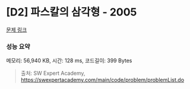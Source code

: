 # [D2] 파스칼의 삼각형 - 2005 

[문제 링크](https://swexpertacademy.com/main/code/problem/problemDetail.do?contestProbId=AV5P0-h6Ak4DFAUq) 

### 성능 요약

메모리: 56,940 KB, 시간: 128 ms, 코드길이: 399 Bytes



> 출처: SW Expert Academy, https://swexpertacademy.com/main/code/problem/problemList.do